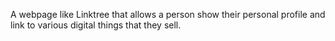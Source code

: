 A webpage like Linktree that allows a person show their personal profile and link to various digital things that they sell.
